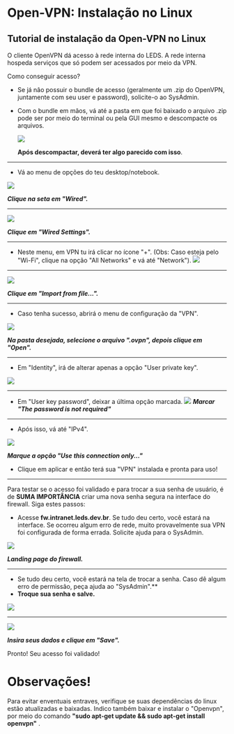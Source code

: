 # Open-VPN: Instalação no Linux

## Tutorial de instalação da Open-VPN no Linux

O cliente OpenVPN dá acesso à rede interna do LEDS. A rede interna
hospeda serviços que só podem ser acessados por meio da VPN.

Como conseguir acesso?

-   Se já nâo possuir o bundle de acesso (geralmente um .zip do OpenVPN,
    juntamente com seu user e password), solicite-o ao SysAdmin.
-   Com o bundle em mãos, vá até a pasta em que foi baixado o arquivo
    .zip pode ser por meio do terminal ou pela GUI mesmo e descompacte
    os arquivos.

    ![](./Pictures/100000010000037100000225BBADF52B.png)
    
    **Após descompactar, deverá ter algo parecido com isso**.


** **    



-  Vá ao menu de opções do teu desktop/notebook.

![](Pictures/1000000100000195000001624439CDFE.png)

 ***Clique na seta em "Wired".***
**    **
![](Pictures/100000010000017F000000BBBC712D66.png) 


***Clique em "Wired Settings".***


**    **
-   Neste menu, em VPN tu irá clicar no ícone "+". (Obs: Caso esteja
    pelo "Wi-Fi", clique na opção "All Networks" e vá até "Network").
![](Pictures/10000001000002240000011E5804904D.png)
**    **

![](Pictures/10000001000003A9000002476AF30824.png)


***Clique em "Import from file...".***

**    **


-   Caso tenha sucesso, abrirá o menu de configuração da "VPN".

![](Pictures/10000001000002F50000021E05727FED.png)


***Na pasta desejada, selecione o arquivo ".ovpn", depois clique em
"Open".***

** **
-   Em "Identity", irá de alterar apenas a opção "User private key".


![](Pictures/10000001000002F50000021EFE9C7447.png)
** **
- Em "User key password", deixar a última opção marcada. 
![](Pictures/idpsw.png)
***Marcar "The password is not required"***
** **
- Após isso, vá até "IPv4".

![](Pictures/100000010000019800000110C3073150.png)


***Marque a opção "Use this connection only..."***

-   Clique em aplicar e então terá sua "VPN" instalada e pronta para
    uso!
** **

Para testar se o acesso foi validado e para trocar a sua senha de
usuário, é de ****SUMA IMPORTÂNCIA**** criar uma nova senha segura na
interface do firewall. Siga estes passos:

-   Acesse ****fw.intranet.leds.dev.br****. Se tudo deu certo, você estará na interface. Se ocorreu algum erro de rede, muito provavelmente sua VPN foi configurada de forma errada. Solicite ajuda para o SysAdmin.
  
![](Pictures/10000001000001A600000148B3971CA4.png)

***Landing page do firewall.***

**    ** 

-   Se tudo deu certo, você estará na tela de trocar a senha. Caso dê algum erro de permissão, peça ajuda ao "SysAdmin".**
-   **Troque sua senha e salve.**


![](Pictures/10000001000002E00000017010F79EF3.png)
** **

![](Pictures/guia91-41a8c550a8fbe669f1bf6ba9ed9a0c6f.png)

**_Insira seus dados e clique em "Save"._**  
                                              
                                        

  
Pronto! Seu acesso foi validado!


    

# Observações!

  Para evitar enventuais entraves, verifique se suas dependências do
linux estão atualizadas e baixadas. Indico também baixar e instalar o
"Openvpn", por meio do comando ******"sudo apt-get update && sudo
apt-get install openvpn"****** .